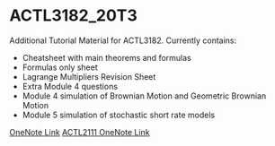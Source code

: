# ACTL3182_20T3
Additional Tutorial Material for ACTL3182. Currently contains:  
* Cheatsheet with main theorems and formulas
* Formulas only sheet
* Lagrange Multipliers Revision Sheet
* Extra Module 4 questions
* Module 4 simulation of Brownian Motion and Geometric Brownian Motion
* Module 5 simulation of stochastic short rate models

[OneNote Link](https://unsw-my.sharepoint.com/:o:/g/personal/z5163239_ad_unsw_edu_au/EnaV5Jz_XMtJsu8sN1jBExYBqjoJMO9aMJMY2ygd64zBAA?e=4jVI3i)
[ACTL2111 OneNote Link](https://unsw-my.sharepoint.com/:o:/g/personal/z5163239_ad_unsw_edu_au/Envk5dS3C2JPiXHAx9P5PloBEwI2Ndh54LIEaVGhyFPbqA?e=VAqCBp)
